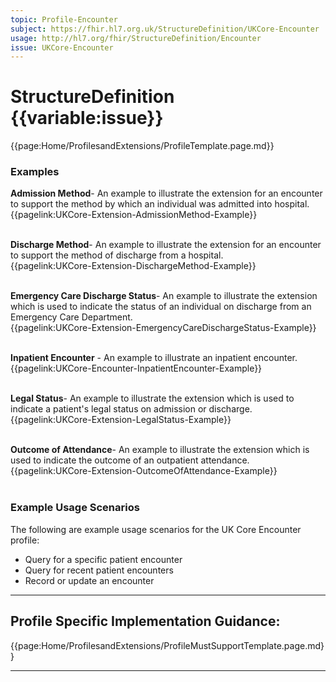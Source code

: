 ```yaml
---
topic: Profile-Encounter
subject: https://fhir.hl7.org.uk/StructureDefinition/UKCore-Encounter
usage: http://hl7.org/fhir/StructureDefinition/Encounter
issue: UKCore-Encounter
---
```

# StructureDefinition {{variable:issue}}

<nocheck>
{{page:Home/ProfilesandExtensions/ProfileTemplate.page.md}}

<div id="Examples" class="tabcontent">
  <h3>Examples</h3>

  <b>Admission Method</b>- An example to illustrate the extension for an encounter to support the method by which an individual was admitted into hospital.<br>
  {{pagelink:UKCore-Extension-AdmissionMethod-Example}}
  <br><br>

  <b>Discharge Method</b>- An example to illustrate the extension for an encounter to support the method of discharge from a hospital.<br>
  {{pagelink:UKCore-Extension-DischargeMethod-Example}}
  <br><br>

  <b>Emergency Care Discharge Status</b>- An example to illustrate the extension which is used to indicate the status of an individual on discharge from an Emergency Care Department.<br>
  {{pagelink:UKCore-Extension-EmergencyCareDischargeStatus-Example}}
  <br><br>

<b>Inpatient Encounter</b> - An example to illustrate an inpatient encounter.
<br>{{pagelink:UKCore-Encounter-InpatientEncounter-Example}}
  <br><br>

  <b>Legal Status</b>- An example to illustrate the extension which is used to indicate a patient's legal status on admission or discharge.<br>
  {{pagelink:UKCore-Extension-LegalStatus-Example}}
  <br><br>
  
  <b>Outcome of Attendance</b>- An example to illustrate the extension which is used to indicate the outcome of an outpatient attendance.<br>
  {{pagelink:UKCore-Extension-OutcomeOfAttendance-Example}}
  <br><br>
</div>
</nocheck>


<div id="ProfileGuidance">

### Example Usage Scenarios ###
The following are example usage scenarios for the UK Core Encounter profile:

- Query for a specific patient encounter
- Query for recent patient encounters
- Record or update an encounter

<hr class="thickline">

## Profile Specific Implementation Guidance: ##

{{page:Home/ProfilesandExtensions/ProfileMustSupportTemplate.page.md}}

</div>

---